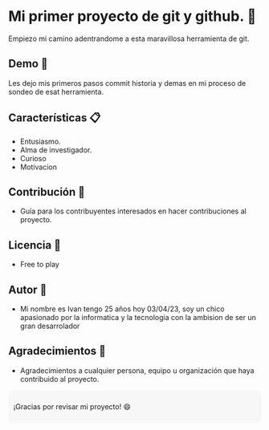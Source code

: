 # Mi primer proyecto de git y github. 🚀

Empiezo mi camino adentrandome a esta maravillosa herramienta de git.

## Demo 📸

Les dejo mis primeros pasos commit historia y demas en mi proceso de sondeo de esat herramienta.

## Características 📋

- Entusiasmo.
- Alma de investigador.
- Curioso
- Motivacion

## Contribución 🤝

- Guía para los contribuyentes interesados en hacer contribuciones al proyecto.

## Licencia 📝

- Free to play

## Autor 👤

- Mi nombre es Ivan tengo 25 años hoy 03/04/23, soy un chico apasionado por la informatica y la tecnologia con la ambision de ser un gran desarrolador

## Agradecimientos 🙏

- Agradecimientos a cualquier persona, equipo u organización que haya contribuido al proyecto.

<div style="background-color: #f7f7f7; padding: 10px; border-radius: 10px">
  <p>¡Gracias por revisar mi proyecto! 😄</p>
</div>